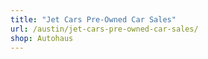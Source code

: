 ```yaml
---
title: "Jet Cars Pre-Owned Car Sales"
url: /austin/jet-cars-pre-owned-car-sales/
shop: Autohaus
---
```

